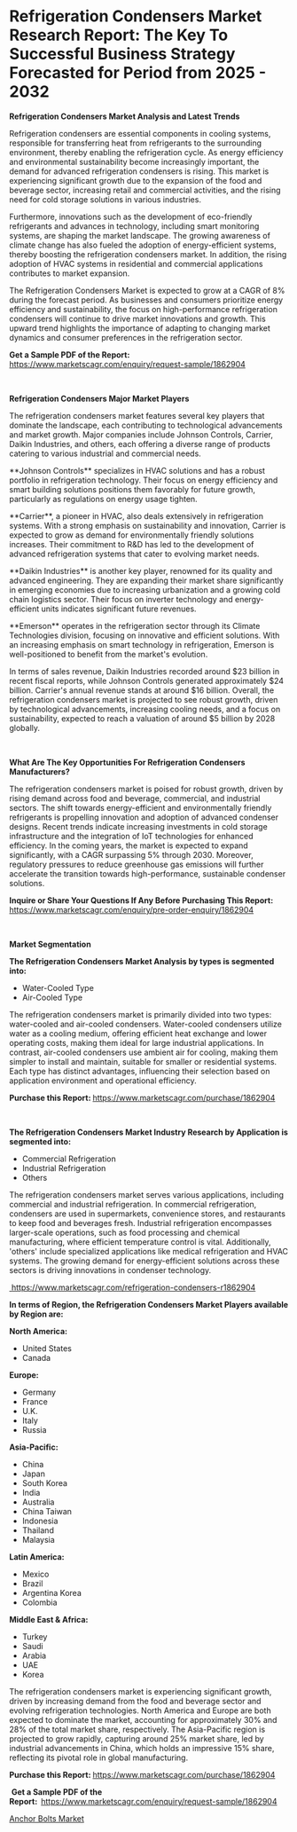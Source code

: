 <p><h1>Refrigeration Condensers Market Research Report: The Key To Successful Business Strategy Forecasted for Period from 2025 - 2032</h1></p><p><strong>Refrigeration Condensers Market Analysis and Latest Trends</strong></p>
<p><p>Refrigeration condensers are essential components in cooling systems, responsible for transferring heat from refrigerants to the surrounding environment, thereby enabling the refrigeration cycle. As energy efficiency and environmental sustainability become increasingly important, the demand for advanced refrigeration condensers is rising. This market is experiencing significant growth due to the expansion of the food and beverage sector, increasing retail and commercial activities, and the rising need for cold storage solutions in various industries.</p><p>Furthermore, innovations such as the development of eco-friendly refrigerants and advances in technology, including smart monitoring systems, are shaping the market landscape. The growing awareness of climate change has also fueled the adoption of energy-efficient systems, thereby boosting the refrigeration condensers market. In addition, the rising adoption of HVAC systems in residential and commercial applications contributes to market expansion.</p><p>The Refrigeration Condensers Market is expected to grow at a CAGR of 8% during the forecast period. As businesses and consumers prioritize energy efficiency and sustainability, the focus on high-performance refrigeration condensers will continue to drive market innovations and growth. This upward trend highlights the importance of adapting to changing market dynamics and consumer preferences in the refrigeration sector.</p></p>
<p><strong>Get a Sample PDF of the Report:&nbsp;</strong> <a href="https://www.marketscagr.com/enquiry/request-sample/1862904?utm_campaign=3195&utm_medium=2&utm_source=Github&utm_content=ia&utm_term=10042025&utm_id=refrigeration-condensers">https://www.marketscagr.com/enquiry/request-sample/1862904</a></p>
<p>&nbsp;</p>
<p><strong>Refrigeration Condensers Major Market Players</strong></p>
<p><p>The refrigeration condensers market features several key players that dominate the landscape, each contributing to technological advancements and market growth. Major companies include Johnson Controls, Carrier, Daikin Industries, and others, each offering a diverse range of products catering to various industrial and commercial needs.</p><p>**Johnson Controls** specializes in HVAC solutions and has a robust portfolio in refrigeration technology. Their focus on energy efficiency and smart building solutions positions them favorably for future growth, particularly as regulations on energy usage tighten.</p><p>**Carrier**, a pioneer in HVAC, also deals extensively in refrigeration systems. With a strong emphasis on sustainability and innovation, Carrier is expected to grow as demand for environmentally friendly solutions increases. Their commitment to R&D has led to the development of advanced refrigeration systems that cater to evolving market needs.</p><p>**Daikin Industries** is another key player, renowned for its quality and advanced engineering. They are expanding their market share significantly in emerging economies due to increasing urbanization and a growing cold chain logistics sector. Their focus on inverter technology and energy-efficient units indicates significant future revenues.</p><p>**Emerson** operates in the refrigeration sector through its Climate Technologies division, focusing on innovative and efficient solutions. With an increasing emphasis on smart technology in refrigeration, Emerson is well-positioned to benefit from the market's evolution.</p><p>In terms of sales revenue, Daikin Industries recorded around $23 billion in recent fiscal reports, while Johnson Controls generated approximately $24 billion. Carrier's annual revenue stands at around $16 billion. Overall, the refrigeration condensers market is projected to see robust growth, driven by technological advancements, increasing cooling needs, and a focus on sustainability, expected to reach a valuation of around $5 billion by 2028 globally.</p></p>
<p>&nbsp;</p>
<p><strong>What Are The Key Opportunities For Refrigeration Condensers Manufacturers?</strong></p>
<p><p>The refrigeration condensers market is poised for robust growth, driven by rising demand across food and beverage, commercial, and industrial sectors. The shift towards energy-efficient and environmentally friendly refrigerants is propelling innovation and adoption of advanced condenser designs. Recent trends indicate increasing investments in cold storage infrastructure and the integration of IoT technologies for enhanced efficiency. In the coming years, the market is expected to expand significantly, with a CAGR surpassing 5% through 2030. Moreover, regulatory pressures to reduce greenhouse gas emissions will further accelerate the transition towards high-performance, sustainable condenser solutions.</p></p>
<p><strong>Inquire or Share Your Questions If Any Before Purchasing This Report:</strong> <a href="https://www.marketscagr.com/enquiry/pre-order-enquiry/1862904?utm_campaign=3195&utm_medium=2&utm_source=Github&utm_content=ia&utm_term=10042025&utm_id=refrigeration-condensers">https://www.marketscagr.com/enquiry/pre-order-enquiry/1862904</a></p>
<p>&nbsp;</p>
<p><strong>Market Segmentation</strong></p>
<p><strong>The Refrigeration Condensers Market Analysis by types is segmented into:</strong></p>
<p><ul><li>Water-Cooled Type</li><li>Air-Cooled Type</li></ul></p>
<p><p>The refrigeration condensers market is primarily divided into two types: water-cooled and air-cooled condensers. Water-cooled condensers utilize water as a cooling medium, offering efficient heat exchange and lower operating costs, making them ideal for large industrial applications. In contrast, air-cooled condensers use ambient air for cooling, making them simpler to install and maintain, suitable for smaller or residential systems. Each type has distinct advantages, influencing their selection based on application environment and operational efficiency.</p></p>
<p><strong>Purchase this Report:&nbsp;</strong><a href="https://www.marketscagr.com/purchase/1862904?utm_campaign=3195&utm_medium=2&utm_source=Github&utm_content=ia&utm_term=10042025&utm_id=refrigeration-condensers">https://www.marketscagr.com/purchase/1862904</a></p>
<p>&nbsp;</p>
<p><strong>The Refrigeration Condensers Market Industry Research by Application is segmented into:</strong></p>
<p><ul><li>Commercial Refrigeration</li><li>Industrial Refrigeration</li><li>Others</li></ul></p>
<p><p>The refrigeration condensers market serves various applications, including commercial and industrial refrigeration. In commercial refrigeration, condensers are used in supermarkets, convenience stores, and restaurants to keep food and beverages fresh. Industrial refrigeration encompasses larger-scale operations, such as food processing and chemical manufacturing, where efficient temperature control is vital. Additionally, 'others' include specialized applications like medical refrigeration and HVAC systems. The growing demand for energy-efficient solutions across these sectors is driving innovations in condenser technology.</p></p>
<p><a href="https://www.marketscagr.com/refrigeration-condensers-r1862904?utm_campaign=3195&utm_medium=2&utm_source=Github&utm_content=ia&utm_term=10042025&utm_id=refrigeration-condensers">&nbsp;https://www.marketscagr.com/refrigeration-condensers-r1862904</a></p>
<p><strong>In terms of Region, the Refrigeration Condensers Market Players available by Region are:</strong></p>
<p>
    <p> <strong> North America: </strong>
        <ul>
            <li>United States</li>
            <li>Canada</li>
        </ul>
        </p> 
    <p> <strong> Europe: </strong>
        <ul>
            <li>Germany</li>
            <li>France</li>
            <li>U.K.</li>
            <li>Italy</li>
            <li>Russia</li>
        </ul>
        </p> 
    <p> <strong> Asia-Pacific: </strong>
        <ul>
            <li>China</li>
            <li>Japan</li>
            <li>South Korea</li>
            <li>India</li>
            <li>Australia</li>
            <li>China Taiwan</li>
            <li>Indonesia</li>
            <li>Thailand</li>
            <li>Malaysia</li>
        </ul>
        </p> 
    <p> <strong> Latin America: </strong>
        <ul>
            <li>Mexico</li>
            <li>Brazil</li>
            <li>Argentina Korea</li>
            <li>Colombia</li>
        </ul>
        </p> 
    <p> <strong> Middle East & Africa: </strong>
        <ul>
            <li>Turkey</li>
            <li>Saudi</li>
            <li>Arabia</li>
            <li>UAE</li>
            <li>Korea</li>
        </ul>
    </p>
    </p>
<p><p>The refrigeration condensers market is experiencing significant growth, driven by increasing demand from the food and beverage sector and evolving refrigeration technologies. North America and Europe are both expected to dominate the market, accounting for approximately 30% and 28% of the total market share, respectively. The Asia-Pacific region is projected to grow rapidly, capturing around 25% market share, led by industrial advancements in China, which holds an impressive 15% share, reflecting its pivotal role in global manufacturing.</p></p>
<p><strong>Purchase this Report: </strong><a href="https://www.marketscagr.com/purchase/1862904?utm_campaign=3195&utm_medium=2&utm_source=Github&utm_content=ia&utm_term=10042025&utm_id=refrigeration-condensers">https://www.marketscagr.com/purchase/1862904</a></p>
<p>&nbsp;<strong>Get a Sample PDF of the Report:&nbsp;&nbsp;</strong><a href="https://www.marketscagr.com/enquiry/request-sample/1862904?utm_campaign=3195&utm_medium=2&utm_source=Github&utm_content=ia&utm_term=10042025&utm_id=refrigeration-condensers">https://www.marketscagr.com/enquiry/request-sample/1862904</a></p>
<p><strong></strong></p>
<p><p><a href="https://github.com/achilekirwan/Market-Research-Report-List-1/blob/main/anchor-bolts-market.md?utm_campaign=3195&utm_medium=2&utm_source=Github&utm_content=ia&utm_term=10042025&utm_id=refrigeration-condensers">Anchor Bolts Market</a></p></p>